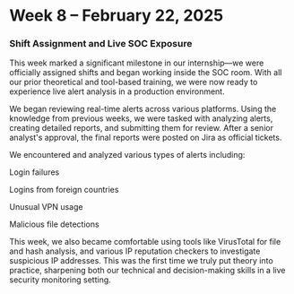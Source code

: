 # Week 8 – February 22, 2025
### Shift Assignment and Live SOC Exposure

This week marked a significant milestone in our internship—we were officially assigned shifts and began working inside the SOC room. With all our prior theoretical and tool-based training, we were now ready to experience live alert analysis in a production environment.

We began reviewing real-time alerts across various platforms. Using the knowledge from previous weeks, we were tasked with analyzing alerts, creating detailed reports, and submitting them for review. After a senior analyst's approval, the final reports were posted on Jira as official tickets.

We encountered and analyzed various types of alerts including:

Login failures

Logins from foreign countries

Unusual VPN usage

Malicious file detections

This week, we also became comfortable using tools like VirusTotal for file and hash analysis, and various IP reputation checkers to investigate suspicious IP addresses. This was the first time we truly put theory into practice, sharpening both our technical and decision-making skills in a live security monitoring setting.

